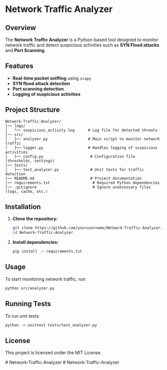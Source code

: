 # Network Traffic Analyzer

## Overview
The **Network Traffic Analyzer** is a Python-based tool designed to monitor network traffic and detect suspicious activities such as **SYN Flood attacks** and **Port Scanning**.

## Features
- **Real-time packet sniffing** using `scapy`
- **SYN flood attack detection**
- **Port scanning detection**
- **Logging of suspicious activities**

## Project Structure
```
Network-Traffic-Analyzer/
│── logs/
│   └── suspicious_activity.log      # Log file for detected threats
│── src/
│   ├── analyzer.py                  # Main script to monitor network traffic
│   ├── logger.py                    # Handles logging of suspicious activities
│   ├── config.py                     # Configuration file (thresholds, settings)
│── tests/
│   ├── test_analyzer.py              # Unit tests for traffic detection
│── README.md                         # Project documentation
│── requirements.txt                   # Required Python dependencies
│── .gitignore                         # Ignore unnecessary files (logs, cache, etc.)
```

## Installation
1. **Clone the repository:**
   ```bash
   git clone https://github.com/yourusername/Network-Traffic-Analyzer.git
   cd Network-Traffic-Analyzer
   ```

2. **Install dependencies:**
   ```bash
   pip install -r requirements.txt
   ```

## Usage
To start monitoring network traffic, run:
```bash
python src/analyzer.py
```

## Running Tests
To run unit tests:
```bash
python -m unittest tests/test_analyzer.py
```

## License
This project is licensed under the MIT License.

#   N e t w o r k - T r a f f i c - A n a l y z e r  
 #   N e t w o r k - T r a f f i c - A n a l y z e r  
 